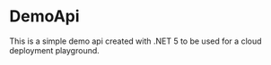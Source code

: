 # DemoApi
This is a simple demo api created with .NET 5 to be used for a cloud deployment playground.
